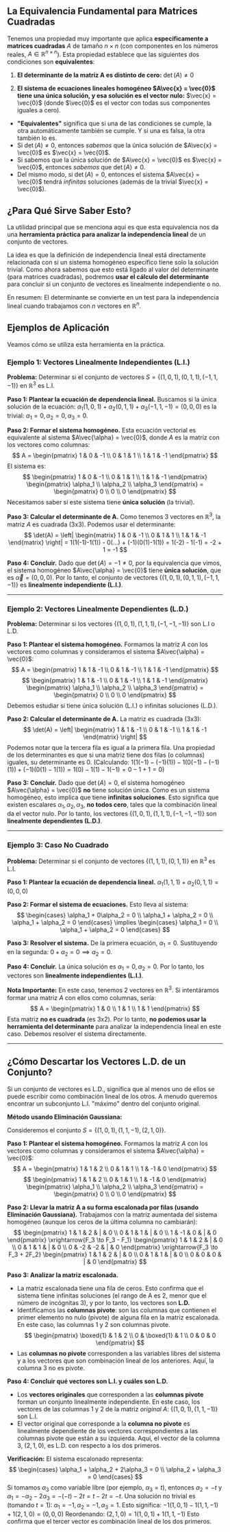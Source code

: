 ## La Equivalencia Fundamental para Matrices Cuadradas

Tenemos una propiedad muy importante que aplica **específicamente a matrices cuadradas** $A$ de tamaño $n \times n$ (con componentes en los números reales, $A \in \mathbb{R}^{n \times n}$). Esta propiedad establece que las siguientes dos condiciones son **equivalentes**:

1.  **El determinante de la matriz A es distinto de cero:**
$\det(A) \neq 0$

2.  **El sistema de ecuaciones lineales homogéneo $A\vec{x} = \vec{0}$ tiene una única solución, y esa solución es el vector nulo:**
$\vec{x} = \vec{0}$ (donde $\vec{0}$ es el vector con todas sus componentes iguales a cero).

*   **"Equivalentes"** significa que si una de las condiciones se cumple, la otra automáticamente también se cumple. Y si una es falsa, la otra también lo es.
*   Si $\det(A) \neq 0$, entonces *sabemos* que la única solución de $A\vec{x} = \vec{0}$ es $\vec{x} = \vec{0}$.
*   Si sabemos que la única solución de $A\vec{x} = \vec{0}$ es $\vec{x} = \vec{0}$, entonces *sabemos* que $\det(A) \neq 0$.
*   Del mismo modo, si $\det(A) = 0$, entonces el sistema $A\vec{x} = \vec{0}$ tendrá *infinitas* soluciones (además de la trivial $\vec{x} = \vec{0}$).

## ¿Para Qué Sirve Saber Esto?

La utilidad principal que se menciona aquí es que esta equivalencia nos da una **herramienta práctica para analizar la independencia lineal** de un conjunto de vectores.

La idea es que la definición de independencia lineal está directamente relacionada con si un sistema homogéneo específico tiene solo la solución trivial. Como ahora sabemos que esto está ligado al valor del determinante (para matrices cuadradas), podremos **usar el cálculo del determinante** para concluir si un conjunto de vectores es linealmente independiente o no.

En resumen: El determinante se convierte en un test para la independencia lineal cuando trabajamos con $n$ vectores en $\mathbb{R}^n$.

## Ejemplos de Aplicación

Veamos cómo se utiliza esta herramienta en la práctica.

### Ejemplo 1: Vectores Linealmente Independientes (L.I.)

**Problema:** Determinar si el conjunto de vectores $S = \{(1, 0, 1), (0, 1, 1), (-1, 1, -1)\}$ en $\mathbb{R}^3$ es L.I.

**Paso 1: Plantear la ecuación de dependencia lineal.**
Buscamos si la única solución de la ecuación:
$\alpha_1(1, 0, 1) + \alpha_2(0, 1, 1) + \alpha_3(-1, 1, -1) = (0, 0, 0)$
es la trivial: $\alpha_1 = 0, \alpha_2 = 0, \alpha_3 = 0$.

**Paso 2: Formar el sistema homogéneo.**
Esta ecuación vectorial es equivalente al sistema $A\vec{\alpha} = \vec{0}$, donde $A$ es la matriz con los vectores como columnas:
$$
A = \begin{pmatrix}
1 & 0 & -1 \\
0 & 1 & 1 \\
1 & 1 & -1
\end{pmatrix}
$$
El sistema es:
$$
\begin{pmatrix}
1 & 0 & -1 \\
0 & 1 & 1 \\
1 & 1 & -1
\end{pmatrix}
\begin{pmatrix}
\alpha_1 \\
\alpha_2 \\
\alpha_3
\end{pmatrix} =
\begin{pmatrix}
0 \\
0 \\
0
\end{pmatrix}
$$
Necesitamos saber si este sistema tiene **única solución** (la trivial).

**Paso 3: Calcular el determinante de A.**
Como tenemos 3 vectores en $\mathbb{R}^3$, la matriz $A$ es cuadrada (3x3). Podemos usar el determinante:
$$
\det(A) = \left| \begin{matrix}
1 & 0 & -1 \\
0 & 1 & 1 \\
1 & 1 & -1
\end{matrix} \right| = 1(1(-1)-1(1)) - 0(...) + (-1)(0(1)-1(1)) = 1(-2) - 1(-1) = -2 + 1 = -1
$$

**Paso 4: Concluir.**
Dado que $\det(A) = -1 \neq 0$, por la equivalencia que vimos, el sistema homogéneo $A\vec{\alpha} = \vec{0}$ tiene **única solución**, que es $\vec{\alpha} = (0, 0, 0)$.
Por lo tanto, el conjunto de vectores $\{(1, 0, 1), (0, 1, 1), (-1, 1, -1)\}$ es **linealmente independiente (L.I.)**.

---

### Ejemplo 2: Vectores Linealmente Dependientes (L.D.)

**Problema:** Determinar si los vectores $\{(1, 0, 1), (1, 1, 1), (-1, -1, -1)\}$ son L.I o L.D.

**Paso 1: Plantear el sistema homogéneo.**
Formamos la matriz $A$ con los vectores como columnas y consideramos el sistema $A\vec{\alpha} = \vec{0}$:
$$
A = \begin{pmatrix}
1 & 1 & -1 \\
0 & 1 & -1 \\
1 & 1 & -1
\end{pmatrix}
$$
$$
\begin{pmatrix}
1 & 1 & -1 \\
0 & 1 & -1 \\
1 & 1 & -1
\end{pmatrix}
\begin{pmatrix}
\alpha_1 \\
\alpha_2 \\
\alpha_3
\end{pmatrix} =
\begin{pmatrix}
0 \\
0 \\
0
\end{pmatrix}
$$
Debemos estudiar si tiene única solución (L.I.) o infinitas soluciones (L.D.).

**Paso 2: Calcular el determinante de A.**
La matriz es cuadrada (3x3):
$$
\det(A) = \left| \begin{matrix}
1 & 1 & -1 \\
0 & 1 & -1 \\
1 & 1 & -1
\end{matrix} \right|
$$
Podemos notar que la tercera fila es igual a la primera fila. Una propiedad de los determinantes es que si una matriz tiene dos filas (o columnas) iguales, su determinante es 0.
(Calculando: $1(1(-1)-(-1)(1)) - 1(0(-1)-(-1)(1)) + (-1)(0(1)-1(1)) = 1(0) - 1(1) - 1(-1) = 0 - 1 + 1 = 0$)

**Paso 3: Concluir.**
Dado que $\det(A) = 0$, el sistema homogéneo $A\vec{\alpha} = \vec{0}$ **no** tiene solución única. Como es un sistema homogéneo, esto implica que tiene **infinitas soluciones**.
Esto significa que existen escalares $\alpha_1, \alpha_2, \alpha_3$, **no todos cero**, tales que la combinación lineal da el vector nulo.
Por lo tanto, los vectores $\{(1, 0, 1), (1, 1, 1), (-1, -1, -1)\}$ son **linealmente dependientes (L.D.)**.

---

### Ejemplo 3: Caso No Cuadrado

**Problema:** Determinar si el conjunto de vectores $\{(1, 1, 1), (0, 1, 1)\}$ en $\mathbb{R}^3$ es L.I.

**Paso 1: Plantear la ecuación de dependencia lineal.**
$\alpha_1(1, 1, 1) + \alpha_2(0, 1, 1) = (0, 0, 0)$

**Paso 2: Formar el sistema de ecuaciones.**
Esto lleva al sistema:
$$
\begin{cases}
\alpha_1 + 0\alpha_2 = 0 \\
\alpha_1 + \alpha_2 = 0 \\
\alpha_1 + \alpha_2 = 0
\end{cases}
\implies
\begin{cases}
\alpha_1 = 0 \\
\alpha_1 + \alpha_2 = 0
\end{cases}
$$

**Paso 3: Resolver el sistema.**
De la primera ecuación, $\alpha_1 = 0$. Sustituyendo en la segunda: $0 + \alpha_2 = 0 \implies \alpha_2 = 0$.

**Paso 4: Concluir.**
La única solución es $\alpha_1 = 0, \alpha_2 = 0$. Por lo tanto, los vectores son **linealmente independientes (L.I.)**.

**Nota Importante:** En este caso, tenemos 2 vectores en $\mathbb{R}^3$. Si intentáramos formar una matriz $A$ con ellos como columnas, sería:
$$
A = \begin{pmatrix}
1 & 0 \\
1 & 1 \\
1 & 1
\end{pmatrix}
$$
Esta matriz **no es cuadrada** (es 3x2). Por lo tanto, **no podemos usar la herramienta del determinante** para analizar la independencia lineal en este caso. Debemos resolver el sistema directamente.

---

## ¿Cómo Descartar los Vectores L.D. de un Conjunto?

Si un conjunto de vectores es L.D., significa que al menos uno de ellos se puede escribir como combinación lineal de los otros. A menudo queremos encontrar un subconjunto L.I. "máximo" dentro del conjunto original.

**Método usando Eliminación Gaussiana:**

Consideremos el conjunto $S = \{(1, 0, 1), (1, 1, -1), (2, 1, 0)\}$.

**Paso 1: Plantear el sistema homogéneo.**
Formamos la matriz $A$ con los vectores como columnas y consideramos el sistema $A\vec{\alpha} = \vec{0}$:
$$
A = \begin{pmatrix}
1 & 1 & 2 \\
0 & 1 & 1 \\
1 & -1 & 0
\end{pmatrix}
$$
$$
\begin{pmatrix}
1 & 1 & 2 \\
0 & 1 & 1 \\
1 & -1 & 0
\end{pmatrix}
\begin{pmatrix}
\alpha_1 \\
\alpha_2 \\
\alpha_3
\end{pmatrix} =
\begin{pmatrix}
0 \\
0 \\
0
\end{pmatrix}
$$

**Paso 2: Llevar la matriz A a su forma escalonada por filas (usando Eliminación Gaussiana).**
Trabajamos con la matriz aumentada del sistema homogéneo (aunque los ceros de la última columna no cambiarán):
$$
\begin{pmatrix}
1 & 1 & 2 & | & 0 \\
0 & 1 & 1 & | & 0 \\
1 & -1 & 0 & | & 0
\end{pmatrix}
\xrightarrow{F_3 \to F_3 - F_1}
\begin{pmatrix}
1 & 1 & 2 & | & 0 \\
0 & 1 & 1 & | & 0 \\
0 & -2 & -2 & | & 0
\end{pmatrix}
\xrightarrow{F_3 \to F_3 + 2F_2}
\begin{pmatrix}
1 & 1 & 2 & | & 0 \\
0 & 1 & 1 & | & 0 \\
0 & 0 & 0 & | & 0
\end{pmatrix}
$$

**Paso 3: Analizar la matriz escalonada.**
*   La matriz escalonada tiene una fila de ceros. Esto confirma que el sistema tiene infinitas soluciones (el rango de A es 2, menor que el número de incógnitas 3), y por lo tanto, los vectores son **L.D.**
*   Identificamos las **columnas pivote**: son las columnas que contienen el primer elemento no nulo (pivote) de alguna fila en la matriz escalonada. En este caso, las columnas 1 y 2 son columnas pivote.
    $$
    \begin{pmatrix}
    \boxed{1} & 1 & 2 \\
    0 & \boxed{1} & 1 \\
    0 & 0 & 0
    \end{pmatrix}
    $$
*   Las **columnas no pivote** corresponden a las variables libres del sistema y a los vectores que son combinación lineal de los anteriores. Aquí, la columna 3 no es pivote.

**Paso 4: Concluir qué vectores son L.I. y cuáles son L.D.**
*   Los **vectores originales** que corresponden a las **columnas pivote** forman un conjunto linealmente independiente. En este caso, los vectores de las columnas 1 y 2 de la matriz *original* $A$: $\{(1, 0, 1), (1, 1, -1)\}$ son L.I.
*   El vector original que corresponde a la **columna no pivote** es linealmente dependiente de los vectores correspondientes a las columnas pivote que están a su izquierda. Aquí, el vector de la columna 3, $(2, 1, 0)$, es L.D. con respecto a los dos primeros.

**Verificación:**
El sistema escalonado representa:
$$
\begin{cases}
\alpha_1 + \alpha_2 + 2\alpha_3 = 0 \\
\alpha_2 + \alpha_3 = 0
\end{cases}
$$
Si tomamos $\alpha_3$ como variable libre (por ejemplo, $\alpha_3 = t$), entonces $\alpha_2 = -t$ y $\alpha_1 = -\alpha_2 - 2\alpha_3 = -(-t) - 2t = t - 2t = -t$.
Una solución no trivial es (tomando $t=1$): $\alpha_1 = -1, \alpha_2 = -1, \alpha_3 = 1$.
Esto significa:
$-1(1, 0, 1) -1(1, 1, -1) + 1(2, 1, 0) = (0, 0, 0)$
Reordenando:
$(2, 1, 0) = 1(1, 0, 1) + 1(1, 1, -1)$
Esto confirma que el tercer vector es combinación lineal de los dos primeros.